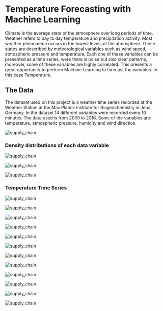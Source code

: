 # Temperature Forecasting with Machine Learning

Climate is the average state of the atmosphere over long periods of time. Weather refers to day to day temperature and precipitation activity. Most weather phenomena occurs in the lowest levels of the atmosphere. These states are described by meteorological variables such as wind speed, atmospheric pressure and temperature. 
Each one of these variables can be presented as a time series, were there is noise but also clear patterns, moreover, some of these variables are highly correlated. This presents a great opportunity to perform Machine Learning to forecast the variables. In this case Temperature. 

## The Data 

The dataset used on this project is a weather time series recorded at the Weather Station at the Max Planck Institute for Biogeochemistry in Jena, Germany. In the dataset 14 different variables were recorded every 10 minutes. The data used is from 2009 to 2016. Some of the variables are: temperature, atmospheric pressure, humidity and wind direction.

![supply_chain](/images/data.png)

### Density distributions of each data variable

![supply_chain](/images/d_1.png)

![supply_chain](/images/d_2.png)

![supply_chain](/images/d_3.png)

### Temperature Time Series

![supply_chain](/images/temp.png)

![supply_chain](/images/corr.png)

![supply_chain](/images/heat.png)

![supply_chain](/images/normalization.png)

![supply_chain](/images/gradient_boosting.png)

![supply_chain](/images/xg_boost.png)

![supply_chain](/images/xg_boost_feature_importance.png)

![supply_chain](/images/neural_net.png)

![supply_chain](/images/neural_net_res1.png)

![supply_chain](/images/neural_net_res2.png)

![supply_chain](/images/ml_model_results.png)

![supply_chain](/images/ml_model_results2.png)



